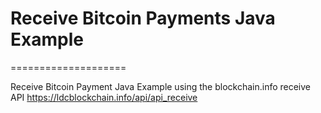 <h1>Receive Bitcoin Payments Java Example</h1>

====================

Receive Bitcoin Payment Java Example using the blockchain.info receive API https://ldcblockchain.info/api/api_receive
